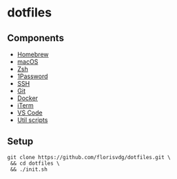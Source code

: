 # dotfiles

## Components

- [Homebrew](./brew)
- [macOS](./macos)
- [Zsh](./zsh)
- [1Password](./1password)
- [SSH](./ssh)
- [Git](./git)
- [Docker](./docker)
- [iTerm](./iterm)
- [VS Code](./vscode)
- [Util scripts](./scripts)

## Setup

```shell
git clone https://github.com/florisvdg/dotfiles.git \
 && cd dotfiles \
 && ./init.sh
```
